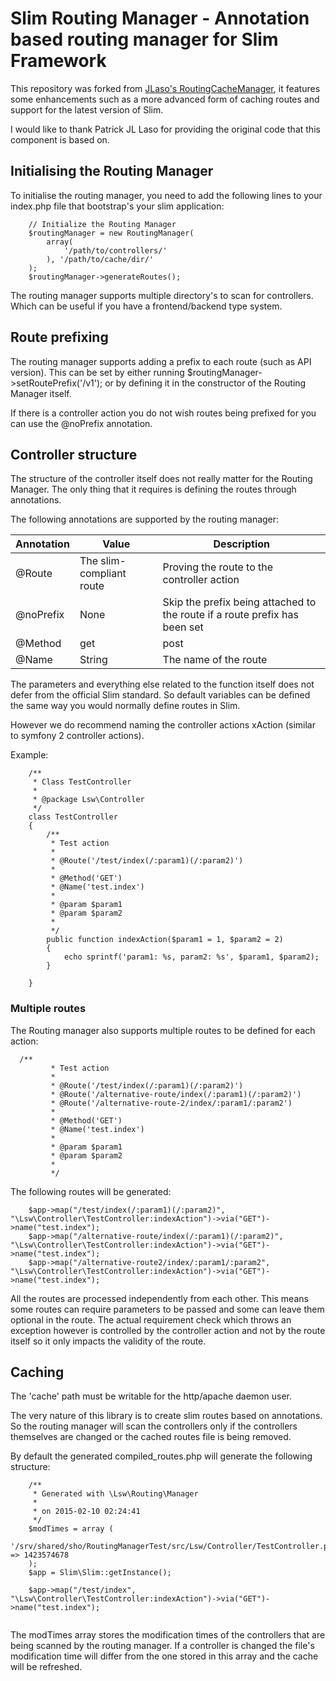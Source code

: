 

Slim Routing Manager - Annotation based routing manager for Slim Framework
===

This repository was forked from [JLaso's RoutingCacheManager](https://www.github.com/jlaso/slim-routing-manager-sample), it features some enhancements 
such as a more advanced form of caching routes and support for the latest version of Slim.

I would like to thank Patrick JL Laso for providing the original code that this component is based on.

Initialising the Routing Manager
----

To initialise the routing manager, you need to add the following lines to your index.php file that bootstrap's your slim application:
```
    // Initialize the Routing Manager
    $routingManager = new RoutingManager(
        array(
            '/path/to/controllers/'
        ), '/path/to/cache/dir/'
    );
    $routingManager->generateRoutes();
```

The routing manager supports multiple directory's to scan for controllers. Which can be useful if you have a 
frontend/backend type system.

Route prefixing
---

The routing manager supports adding a prefix to each route (such as API version). This can be set by either running 
$routingManager->setRoutePrefix('/v1'); or by defining it in the constructor of the Routing Manager itself. 

If there is a controller action you do not wish routes being prefixed for you can use the @noPrefix annotation.

Controller structure
---

The structure of the controller itself does not really matter for the Routing Manager. The only thing that it requires
is defining the routes through annotations. 

The following annotations are supported by the routing manager:

| Annotation | Value                      | Description                                                                |
|------------|----------------------------|----------------------------------------------------------------------------|
| @Route     | The slim-compliant route   | Proving the route to the controller action                                 |
| @noPrefix  | None                       | Skip the prefix being attached to the route if a route prefix has been set |
| @Method    | get|post|delete|put|option | The HTTP method used for the route                                         |
| @Name      | String                     | The name of the route                                                      |

The parameters and everything else related to the function itself does not defer from the official Slim standard.
So default variables can be defined the same way you would normally define routes in Slim.

However we do recommend naming the controller actions xAction (similar to symfony 2 controller actions).


Example:
```
    /**
     * Class TestController
     *
     * @package Lsw\Controller
     */
    class TestController
    {
        /**
         * Test action
         *
         * @Route('/test/index(/:param1)(/:param2)')
         *
         * @Method('GET')
         * @Name('test.index')
         *
         * @param $param1
         * @param $param2
         *
         */
        public function indexAction($param1 = 1, $param2 = 2)
        {
            echo sprintf('param1: %s, param2: %s', $param1, $param2);
        }
    
    }
```

### Multiple routes

The Routing manager also supports multiple routes to be defined for each action:

```
  /**
         * Test action
         *
         * @Route('/test/index(/:param1)(/:param2)')
         * @Route('/alternative-route/index(/:param1)(/:param2)')
         * @Route('/alternative-route-2/index/:param1/:param2')
         *
         * @Method('GET')
         * @Name('test.index')
         *
         * @param $param1
         * @param $param2
         *
         */
```

The following routes will be generated:

```
    $app->map("/test/index(/:param1)(/:param2)", "\Lsw\Controller\TestController:indexAction")->via("GET")->name("test.index");
    $app->map("/alternative-route/index(/:param1)(/:param2)", "\Lsw\Controller\TestController:indexAction")->via("GET")->name("test.index");
    $app->map("/alternative-route2/index/:param1/:param2", "\Lsw\Controller\TestController:indexAction")->via("GET")->name("test.index");
```

All the routes are processed independently from each other. This means some routes can require parameters to be passed
and some can leave them optional in the route. The actual requirement check which throws an exception however is
controlled by the controller action and not by the route itself so it only impacts the validity of the route.


Caching
---

The 'cache' path must be writable for the http/apache daemon user.

The very nature of this library is to create slim routes based on annotations. So the routing manager will scan
the controllers only if the controllers themselves are changed or the cached routes file is being removed.

By default the generated compiled_routes.php will generate the following structure:

```
    /**
     * Generated with \Lsw\Routing\Manager
     *
     * on 2015-02-10 02:24:41
     */
    $modTimes = array (
      '/srv/shared/sho/RoutingManagerTest/src/Lsw/Controller/TestController.php' => 1423574678    
    );
    $app = Slim\Slim::getInstance();
    
    $app->map("/test/index", "\Lsw\Controller\TestController:indexAction")->via("GET")->name("test.index");
    
```

The modTimes array stores the modification times of the controllers that are being scanned by the routing manager.
If a controller is changed the file's modification time will differ from the one stored in this array and the cache will be refreshed.


